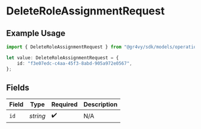 # DeleteRoleAssignmentRequest

## Example Usage

```typescript
import { DeleteRoleAssignmentRequest } from "@gr4vy/sdk/models/operations";

let value: DeleteRoleAssignmentRequest = {
    id: "f3e07edc-c4aa-45f3-8abd-905a972e0567",
};
```

## Fields

| Field              | Type               | Required           | Description        |
| ------------------ | ------------------ | ------------------ | ------------------ |
| `id`               | *string*           | :heavy_check_mark: | N/A                |